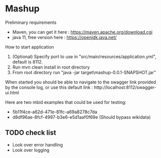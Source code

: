 # Mashup

Preliminary requirements
* Maven, you can get it here : https://maven.apache.org/download.cgi
* java 11, free version here : https://openjdk.java.net/ 

How to start application

1) (Optional) Specify port to use in "src/main/resources/application.yml", default is 8112.
2) Run mvn clean install in root directory
3) From root directory run "java -jar target\mashup-0.0.1-SNAPSHOT.jar"

When started you should be able to navigate to the swagger link provided by the console log, or use this default link : http://localhost:8112/swagger-ui.html

Here are two mbid examples that could be used for testing: 
* 5b11f4ce-a62d-471e-81fc-a69a8278c7da
* d8df96ae-8fcf-4997-b3e6-e5d1aaf0f69e (Should bypass wikidata)

TODO check list
- 
* Look over error handling
* Look over logging
